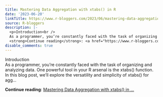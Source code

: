 ```yaml
---
title: Mastering Data Aggregation with xtabs() in R
date: '2023-06-20'
linkTitle: https://www.r-bloggers.com/2023/06/mastering-data-aggregation-with-xtabs-in-r/
source: R-bloggers
description: |-
  <p>Introduction<br />
  As a programmer, you’re constantly faced with the task of organizing and analyzing data. One powerful tool in your R arsenal is the xtabs() function. In this blog post, we’ll explore the versatility and simplicity of xtabs() for agg...</p>
  <strong>Continue reading</strong>: <a href="https://www.r-bloggers.com/2023/06/mastering-data-aggregation-with-xtabs-in-r/">Mastering Data Aggregation with xtabs() in ...
disable_comments: true
---
```

<p>Introduction<br />
As a programmer, you’re constantly faced with the task of organizing and analyzing data. One powerful tool in your R arsenal is the xtabs() function. In this blog post, we’ll explore the versatility and simplicity of xtabs() for agg...</p>
<strong>Continue reading</strong>: <a href="https://www.r-bloggers.com/2023/06/mastering-data-aggregation-with-xtabs-in-r/">Mastering Data Aggregation with xtabs() in ...